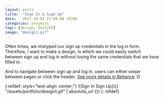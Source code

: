 ```yaml
---
layout: posts
title:  "Sign In & Sign Up"
date:   2017-10-01 21:00:00 +0700
categories: projects
tags: [design, DailyUI]
image: "design1.gif"
---
```


Often times, we mistyped our sign up credentials in the log in form. Therefore, I want to make a design, in which we could easily switch between sign up and log in without losing the same credentials that we have filled in. <br>

And to navigate between sign up and log in, users can either swipe between pages or click the header. [See more details in Behance][behance] :D

{:refdef: style="text-align: center;"}
![Sign In Sign Up]({{ "/assets/portfolio/design1.gif" | absolute_url }})
{: refdef}

[behance]: https://www.behance.net/gallery/57300063/Daily-UI-001-Sign-Up-Form
